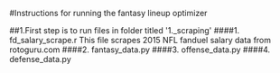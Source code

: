 #Instructions for running the fantasy lineup optimizer

##1.First step is to run files in folder titled '1._scraping'
  ####1. fd_salary_scrape.r
    This file scrapes 2015 NFL fanduel salary data from rotoguru.com
  ####2. fantasy_data.py
  ####3. offense_data.py
  ####4. defense_data.py

